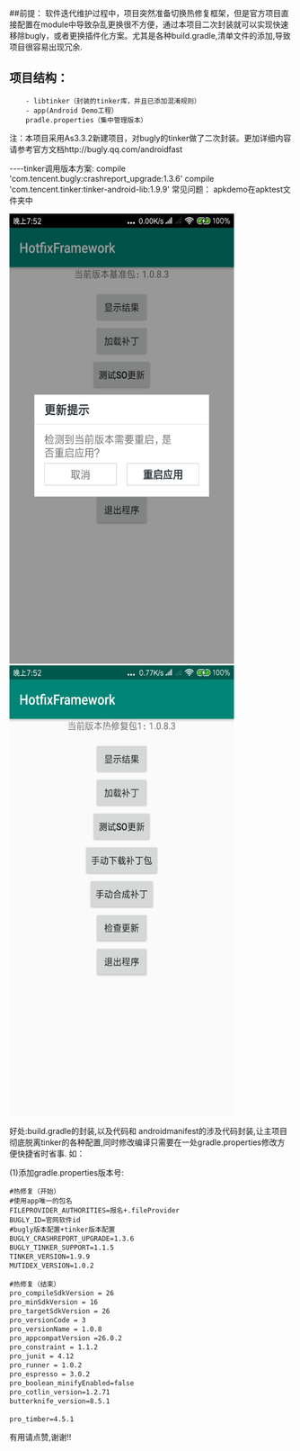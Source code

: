 ##前提：
	软件迭代维护过程中，项目突然准备切换热修复框架，但是官方项目直接配置在module中导致杂乱更换很不方便，通过本项目二次封装就可以实现快速移除bugly，或者更换插件化方案。尤其是各种build.gradle,清单文件的添加,导致项目很容易出现冗余.
## 项目结构：
```HotfixFramework
	- libtinker（封装的tinker库，并且已添加混淆规则）
	- app(Android Demo工程）
	pradle.properties（集中管理版本）
```

注：本项目采用As3.3.2新建项目，对bugly的tinker做了二次封装。更加详细内容请参考官方文档http://bugly.qq.com/androidfast

----tinker调用版本方案:
compile 'com.tencent.bugly:crashreport_upgrade:1.3.6'
compile 'com.tencent.tinker:tinker-android-lib:1.9.9'
常见问题：
  apkdemo在apktest文件夹中

<img src="https://github.com/lshAndroid/HotfixFramework/blob/master/image/image1.jpg" width="400px" height="800px"/>
<img src="https://github.com/lshAndroid/HotfixFramework/blob/master/image/image2.jpg" width="400px" height="800px"/>

好处:build.gradle的封装,以及代码和 androidmanifest的涉及代码封装,让主项目彻底脱离tinker的各种配置,同时修改编译只需要在一处gradle.properties修改方便快捷省时省事.
如：


(1)添加gradle.properties版本号:
```
#热修复（开始）
#使用app唯一的包名
FILEPROVIDER_AUTHORITIES=报名+.fileProvider
BUGLY_ID=官网软件id
#bugly版本配置+tinker版本配置
BUGLY_CRASHREPORT_UPGRADE=1.3.6
BUGLY_TINKER_SUPPORT=1.1.5
TINKER_VERSION=1.9.9
MUTIDEX_VERSION=1.0.2

#热修复（结束）
pro_compileSdkVersion = 26
pro_minSdkVersion = 16
pro_targetSdkVersion = 26
pro_versionCode = 3
pro_versionName = 1.0.8
pro_appcompatVersion =26.0.2
pro_constraint = 1.1.2
pro_junit = 4.12
pro_runner = 1.0.2
pro_espresso = 3.0.2
pro_boolean_minifyEnabled=false
pro_cotlin_version=1.2.71
butterknife_version=8.5.1

pro_timber=4.5.1

```



有用请点赞,谢谢!!
